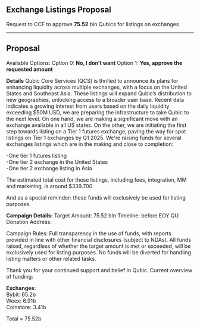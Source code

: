 Exchange Listings Proposal
---------------------------

Request to CCF to approve **75.52** bln Qubics for listings on exchanges

--------
Proposal
--------

Available Options:
Option 0: **No, I don’t want**
Option 1: **Yes, approve the requested amount**


**Details**
Qubic Core Services (QCS) is thrilled to announce its plans for enhancing liquidity across multiple exchanges, with a focus on the United States and Southeast Asia. These listings will expand Qubic’s distribution to new geographies, unlocking access to a broader user base. Recent data indicates a growing interest from users based on the daily liquidity exceeding $50M USD, we are preparing the infrastructure to take Qubic to the next level. On one hand, we are making a significant move with an exchange available in all US states. On the other, we are initiating the first step towards listing on a Tier 1 futures exchange, paving the way for spot listings on Tier 1 exchanges by Q1 2025.
We're raising funds for several exchanges listings which are in the making and close to completion:

-One tier 1 futures listing <br>
-One tier 2 exchange in the United States <br> 
-One tier 2 exchange listing in Asia <br>

The estimated total cost for these listings, including fees, integration, MM and marketing, is around $339.700

And as a special reminder: these funds will exclusively be used for listing purposes. 

**Campaign Details:**
Target Amount: 75.52 bln
Timeline: before EOY
QU Donation Address: 



 Campaign Rules:
Full transparency in the use of funds, with reports provided in line with other financial disclosures (subject to NDAs).
All funds raised, regardless of whether the target amount is met or exceeded, will be exclusively used for listing purposes.
No funds will be diverted for handling listing matters or other related tasks.

 Thank you for your continued support and belief in Qubic. Current overview of funding: 

**Exchanges:** <br>
Bybit: 65.2b <br>
Weex: 6.91b <br>
Coinstore: 3.41b <br>

Total = 75.52b

